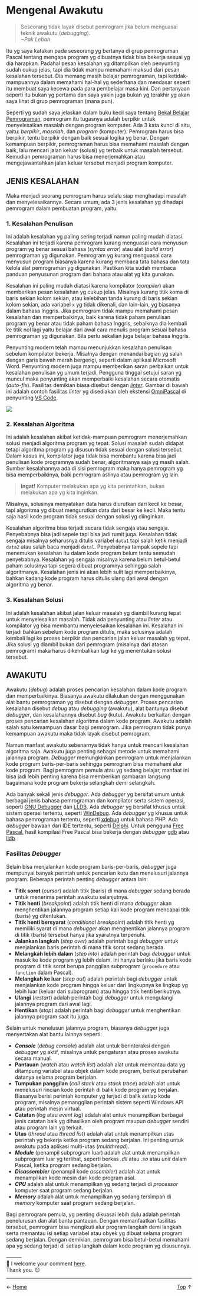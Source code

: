 # Mengenal Awakutu

> Seseorang tidak layak disebut pemrogram jika belum menguasai teknik awakutu (*debugging*).    
*~Pak Lebah*

Itu yg saya katakan pada seseorang yg bertanya di grup pemrograman Pascal tentang mengapa program yg dibuatnya tidak bisa bekerja sesuai yg dia harapkan. Padahal pesan kesalahan yg ditampilkan oleh penyunting sudah cukup jelas, tapi dia tidak mampu memahami maksud dari pesan kesalahan tersebut. Dia memang masih belajar pemrograman, tapi ketidak-mampuannya dalam memahami hal-hal yg sederhana dan mendasar seperti itu membuat saya kecewa pada para pembelajar masa kini. Dan pertanyaan seperti itu bukan yg pertama dan saya yakin juga bukan yg terakhir yg akan saya lihat di grup pemrograman (mana pun).

Seperti yg sudah saya jelaskan dalam buku kecil saya tentang [Bekal Belajar Pemrograman][1], pemrogram itu tugasnya adalah berpikir untuk menyelesaikan masalah dengan program komputer. Ada 3 kata kunci di situ, yaitu: *berpikir*, *masalah*, dan *program* (komputer). Pemrogram harus bisa berpikir, tentu berpikir dengan baik sesuai logika yg benar. Dengan kemampuan berpikir, pemrograman harus bisa memahami masalah dengan baik, lalu mencari jalan keluar (solusi) yg terbaik untuk masalah tersebut. Kemudian pemrograman harus bisa menerjemahkan atau mengejawantahkan jalan keluar tersebut menjadi program komputer.

## JENIS KESALAHAN

Maka menjadi seorang pemrogram harus selalu siap menghadapi masalah dan menyelesaikannya. Secara umum, ada 3 jenis kesalahan yg dihadapi pemrogram dalam pembuatan program, yaitu:

### 1. Kesalahan Penulisan

Ini adalah kesalahan yg paling sering terjadi namun paling mudah diatasi. Kesalahan ini terjadi karena pemrogram kurang menguasai cara menyusun program yg benar sesuai bahasa (*syntax error*) atau alat (*build error*) pemrograman yg digunakan. Pemrogram yg kurang menguasai cara menyusun program biasanya karena kurang membaca tata bahasa dan tata kelola alat pemrograman yg digunakan. Pastikan kita sudah membaca panduan penyusunan program dari bahasa atau alat yg kita gunakan.

Kesalahan ini paling mudah diatasi karena kompilator (*compiler*) akan memberikan pesan kesalahan yg cukup jelas. Misalnya kurang titik koma di baris sekian kolom sekian, atau kelebihan tanda kurung di baris sekian kolom sekian, ada variabel `x` yg tidak dikenali, dan lain-lain, yg biasanya dalam bahasa Inggris. Jika pemrogram tidak mampu memahami pesan kesalahan dan memperbaikinya, baik karena tidak paham penulisan program yg benar atau tidak paham bahasa Inggris, sebaiknya dia kembali ke titik nol lagi yaitu belajar dari awal cara menulis program sesuai bahasa pemrograman yg digunakan. Bila perlu sekalian juga belajar bahasa Inggris.

Penyunting modern telah mampu menunjukkan kesalahan penulisan sebelum kompilator bekerja. Misalnya dengan menandai bagian yg salah dengan garis bawah merah bergerigi, seperti dalam aplikasi Microsoft Word. Penyunting modern juga mampu memberikan saran perbaikan untuk kesalahan penulisan yg umum terjadi. Pengguna tinggal setujui saran yg muncul maka penyunting akan memperbaiki kesalahan secara otomatis (*auto-fix*). Fasilitas demikian biasa disebut dengan *[linter][4]*. Gambar di bawah ini adalah contoh fasilitas *linter* yg disediakan oleh ekstensi [OmniPascal][2] di penyunting [VS Code][3].

![](img/omnipascal_linter.png)

### 2. Kesalahan Algoritma

Ini adalah kesalahan akibat ketidak-mampuan pemrogram menerjemahkan solusi menjadi algoritma program yg tepat. Solusi masalah sudah didapat tetapi algoritma program yg disusun tidak sesuai dengan solusi tersebut. Dalam kasus ini, kompilator juga tidak bisa membantu karena bisa jadi penulisan kode programnya sudah benar, algoritmanya saja yg masih salah. Sumber kesalahannya ada di sisi pemrogram maka hanya pemrogram yg bisa memperbaikinya, baik pemrogram aslinya atau pemrogram yg lain.

> **Ingat!** Komputer melakukan apa yg kita perintahkan, bukan melakukan apa yg kita inginkan.

Misalnya, solusinya menyatakan data harus diurutkan dari kecil ke besar, tapi algoritma yg dibuat mengurutkan data dari besar ke kecil. Maka tentu saja hasil kode program tidak sesuai dengan solusi yg diinginkan.

Kesalahan algoritma bisa terjadi secara tidak sengaja atau sengaja. Penyebabnya bisa jadi sepele tapi bisa jadi rumit juga. Kesalahan tidak sengaja misalnya seharusnya ditulis variabel `data1` tapi salah ketik menjadi `data2` atau salah baca menjadi `datal`. Penyebabnya tampak sepele tapi menemukan kesalahan itu dalam kode program belum tentu semudah penyebabnya. Kesalahan yg sengaja misalnya karena belum betul-betul paham solusinya tapi segera dibuat programnya sehingga salah algoritmanya. Kesalahan jenis ini akan lebih sulit lagi memperbaikinya, bahkan kadang kode program harus ditulis ulang dari awal dengan algoritma yg benar.

### 3. Kesalahan Solusi

Ini adalah kesalahan akibat jalan keluar masalah yg diambil kurang tepat untuk menyelesaikan masalah. Tidak ada penyunting atau *linter* atau kompilator yg bisa membantu menyelesaikan kesalahan ini. Kesalahan ini terjadi bahkan sebelum kode program ditulis, maka solusinya adalah kembali lagi ke proses berpikir dan pencarian jalan keluar masalah yg tepat. Jika solusi yg diambil bukan dari pemrogram (misalnya dari atasan pemrogram) maka harus dikembalikan lagi ke yg menentukan solusi tersebut.

## AWAKUTU

Awakutu (*debug*) adalah proses pencarian kesalahan dalam kode program dan memperbaikinya. Biasanya awakutu dilakukan dengan menggunakan alat bantu pemrograman yg disebut dengan *debugger*. Proses pencarian kesalahan disebut *debug* atau *debugging* (awakutu), alat bantunya disebut *debugger*, dan kesalahannya disebut *bug* (kutu). Awakutu berkaitan dengan proses pencarian kesalahan algoritma dalam kode program. Awakutu adalah salah satu kemampuan dasar bagi pemrogram. Jika pemrogram tidak punya kemampuan awakutu maka tidak layak disebut pemrogram.

Namun manfaat awakutu sebenarnya tidak hanya untuk mencari kesalahan algoritma saja. Awakutu juga penting sebagai metode untuk memahami jalannya program. *Debugger* memungkinkan pemrogram untuk menjalankan kode program baris-per-baris sehingga pemrogram bisa memahami alur kode program. Bagi pemrogram pemula atau yg sedang belajar, manfaat ini bisa jadi lebih penting karena bisa memberikan gambaran langsung bagaimana kode program bekerja selangkah demi selangkah.

Ada banyak sekali jenis *debugger*. Ada *debugger* yg bersifat umum untuk berbagai jenis bahasa pemrograman dan kompilator serta sistem operasi, seperti [GNU Debugger][5] dan [LLDB][6]. Ada *debugger* yg bersifat khusus untuk sistem operasi tertentu, seperti [WinDebug][7]. Ada *debugger* yg khusus untuk bahasa pemrograman tertentu, seperti [xdebug][8] untuk bahasa PHP. Ada *debugger* bawaan dari IDE tertentu, seperti [Delphi][9]. Untuk pengguna [Free Pascal][10], hasil kompilasi Free Pascal bisa bekerja dengan *debugger* [gdb][5] atau [lldb][6].

### Fasilitas *Debugger*

Selain bisa menjalankan kode program baris-per-baris, *debugger* juga mempunyai banyak perintah untuk pencarian kutu dan menelusuri jalannya program. Beberapa perintah penting *debugger* antara lain:

- **Titik sorot** (*cursor*) adalah titik (baris) di mana *debugger* sedang berada untuk menerima perintah awakutu selanjutnya.
- **Titik henti** (*breakpoint*) adalah titik henti di mana *debugger* akan menghentikan jalannya program setiap kali kode program mencapai titik (baris) yg ditentukan.
- **Titik henti bersyarat** (*conditional breakpoint*) adalah titik henti yg memiliki syarat di mana *debugger* akan menghentikan jalannya program di titik (baris) tersebut hanya jika syaratnya terpenuhi.
- **Jalankan langkah** (*step over*) adalah perintah bagi *debugger* untuk menjalankan baris perintah di mana titik sorot sedang berada.
- **Melangkah lebih dalam** (*step into*) adalah perintah bagi *debugger* untuk masuk ke kode program yg lebih dalam. Ini hanya berlaku jika baris kode program di titik sorot berupa panggilan subprogram (`procedure` atau `function` dalam Pascal).
- **Melangkah ke luar** (*step out*) adalah perintah bagi *debugger* untuk menjalankan kode program hingga keluar dari lingkupnya ke lingkup yg lebih luar (keluar dari subprogram) atau hingga titik henti berikutnya.
- **Ulangi** (*restart*) adalah perintah bagi *debugger* untuk mengulangi jalannya program dari awal lagi.
- **Hentikan** (*stop*) adalah perintah bagi *debugger* untuk menghentikan jalannya program saat itu juga.

Selain untuk menelusuri jalannya program, biasanya *debugger* juga menyertakan alat bantu lainnya seperti:

- ***Console*** (*debug console*) adalah alat untuk berinteraksi dengan *debugger* yg aktif, misalnya untuk pengaturan atau proses awakutu secara manual.
- **Pantauan** (*watch* atau *watch list*) adalah alat untuk memantau data yg ditampung variabel atau objek dalam kode program, berikut perubahan datanya selama program berjalan.
- **Tumpukan panggilan** (*call stack* atau *stack trace*) adalah alat untuk menelusuri rincian kode perintah di balik kode program yg berjalan. Biasanya berisi perintah komputer yg terjadi di balik setiap kode program, misalnya pemanggilan perintah sistem seperti Windows API atau perintah mesin virtual.
- **Catatan** (*log* atau *event log*) adalah alat untuk menampilkan berbagai jenis catatan baik yg dihasilkan oleh program maupun *debugger* sendiri atau program lain yg terkait.
- **Utas** (*thread* atau *thread list*) adalah alat untuk menampilkan utas perintah yg bekerja ketika program sedang berjalan. Ini penting untuk awakutu pada aplikasi multi-utas (*multithread*).
- ***Module*** (penampil subprogram luar) adalah alat untuk menampilkan subprogram luar yg terlibat, seperti berkas *.dll* atau *.so* atau *unit* dalam Pascal, ketika program sedang berjalan.
- ***Disassembler*** (penampil kode *assembler*) adalah alat untuk menampilkan kode mesin dari kode program asal.
- ***CPU*** adalah alat untuk menampilkan yg sedang terjadi di *processor* komputer saat program sedang berjalan.
- ***Memory*** adalah alat untuk menampilkan yg sedang tersimpan di *memory* komputer saat program sedang berjalan.

Bagi pemrogram pemula, yg penting dikuasai lebih dulu adalah perintah penelurusan dan alat bantu pantauan. Dengan memanfaatkan fasilitas tersebut, pemrogram bisa mengikuti alur program langkah demi langkah serta memantau isi setiap variabel atau obyek yg dibuat selama program sedang berjalan. Dengan demikian, pemrogram bisa betul-betul memahami apa yg sedang terjadi di setiap langkah dalam kode program yg disusunnya.

———  
💬 I welcome your comment [here](https://github.com/pakLebah/paklebah.github.io/issues/6).  
Thank you. 😊

---
<span style="float: left">← [Home](index.md)</span> <span style="float: right">[Top](#top) ↑</span>

[1]: https://pak.lebah.web.id/ebook/pascal.id_kulgram1.pdf
[2]: https://marketplace.visualstudio.com/items?itemName=Wosi.omnipascal
[3]: https://code.visualstudio.com
[4]: https://en.wikipedia.org/wiki/Lint_programming_tool
[5]: https://www.gnu.org/software/gdb/
[6]: https://lldb.llvm.org
[7]: https://docs.microsoft.com/en-us/windows-hardware/drivers/debugger/
[8]: https://xdebug.org
[9]: https://embarcadero.com/products/delphi
[10]: https://freepascal.org
